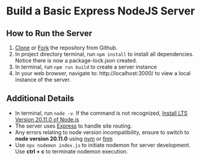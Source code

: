 # Build a Basic Express NodeJS Server

## How to Run the Server
1. [Clone](https://docs.github.com/en/repositories/creating-and-managing-repositories/cloning-a-repository) or [Fork](https://docs.github.com/en/pull-requests/collaborating-with-pull-requests/working-with-forks/fork-a-repo) the repository from Github.
1. In project directory terminal, run `npm install` to install all dependencies. Notice there is now a package-lock.json created.
1. In terminal, run `npm run build` to create a server instance
3. In your web browser, navigate to: http://localhost:3000/ to view a local instance of the server.

## Additional Details
- In terminal, run `node -v`. If the command is not recognized, [Install LTS Version 20.11.0 of Node.js](https://nodejs.org/en/download)
- The server uses [Express](https://www.npmjs.com/package/express) to handle site routing.
- Any errors relating to node version incompatibility, ensure to switch to **node version 20.11.0** using [nvm](https://www.freecodecamp.org/news/node-version-manager-nvm-install-guide/) or [fnm](https://www.freecodecamp.org/news/fnm-fast-node-manager/)
- Use `npx nodemon index.js` to initiate nodemon for server development. Use **ctrl + c** to terminate nodemon execution. 